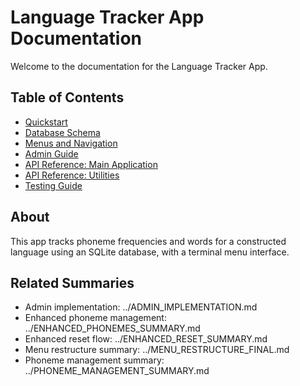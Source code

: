 # Language Tracker App Documentation

Welcome to the documentation for the Language Tracker App.

## Table of Contents
- [Quickstart](./quickstart.md)
- [Database Schema](./database.md)
- [Menus and Navigation](./menu.md)
- [Admin Guide](./admin.md)
- [API Reference: Main Application](./api/main.md)
- [API Reference: Utilities](./api/utilities.md)
- [Testing Guide](./testing.md)

## About
This app tracks phoneme frequencies and words for a constructed language using an SQLite database, with a terminal menu interface.

## Related Summaries
- Admin implementation: ../ADMIN_IMPLEMENTATION.md
- Enhanced phoneme management: ../ENHANCED_PHONEMES_SUMMARY.md
- Enhanced reset flow: ../ENHANCED_RESET_SUMMARY.md
- Menu restructure summary: ../MENU_RESTRUCTURE_FINAL.md
- Phoneme management summary: ../PHONEME_MANAGEMENT_SUMMARY.md